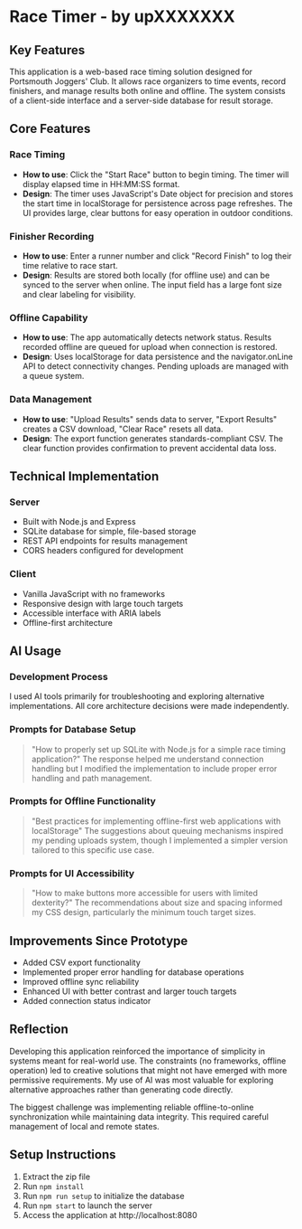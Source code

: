 # Race Timer - by upXXXXXXX

## Key Features
This application is a web-based race timing solution designed for Portsmouth Joggers' Club. It allows race organizers to time events, record finishers, and manage results both online and offline. The system consists of a client-side interface and a server-side database for result storage.

## Core Features

### Race Timing
- **How to use**: Click the "Start Race" button to begin timing. The timer will display elapsed time in HH:MM:SS format.
- **Design**: The timer uses JavaScript's Date object for precision and stores the start time in localStorage for persistence across page refreshes. The UI provides large, clear buttons for easy operation in outdoor conditions.

### Finisher Recording
- **How to use**: Enter a runner number and click "Record Finish" to log their time relative to race start.
- **Design**: Results are stored both locally (for offline use) and can be synced to the server when online. The input field has a large font size and clear labeling for visibility.

### Offline Capability
- **How to use**: The app automatically detects network status. Results recorded offline are queued for upload when connection is restored.
- **Design**: Uses localStorage for data persistence and the navigator.onLine API to detect connectivity changes. Pending uploads are managed with a queue system.

### Data Management
- **How to use**: "Upload Results" sends data to server, "Export Results" creates a CSV download, "Clear Race" resets all data.
- **Design**: The export function generates standards-compliant CSV. The clear function provides confirmation to prevent accidental data loss.

## Technical Implementation

### Server
- Built with Node.js and Express
- SQLite database for simple, file-based storage
- REST API endpoints for results management
- CORS headers configured for development

### Client
- Vanilla JavaScript with no frameworks
- Responsive design with large touch targets
- Accessible interface with ARIA labels
- Offline-first architecture

## AI Usage

### Development Process
I used AI tools primarily for troubleshooting and exploring alternative implementations. All core architecture decisions were made independently.

### Prompts for Database Setup
> "How to properly set up SQLite with Node.js for a simple race timing application?"
The response helped me understand connection handling but I modified the implementation to include proper error handling and path management.

### Prompts for Offline Functionality
> "Best practices for implementing offline-first web applications with localStorage"
The suggestions about queuing mechanisms inspired my pending uploads system, though I implemented a simpler version tailored to this specific use case.

### Prompts for UI Accessibility
> "How to make buttons more accessible for users with limited dexterity?"
The recommendations about size and spacing informed my CSS design, particularly the minimum touch target sizes.

## Improvements Since Prototype
- Added CSV export functionality
- Implemented proper error handling for database operations
- Improved offline sync reliability
- Enhanced UI with better contrast and larger touch targets
- Added connection status indicator

## Reflection
Developing this application reinforced the importance of simplicity in systems meant for real-world use. The constraints (no frameworks, offline operation) led to creative solutions that might not have emerged with more permissive requirements. My use of AI was most valuable for exploring alternative approaches rather than generating code directly.

The biggest challenge was implementing reliable offline-to-online synchronization while maintaining data integrity. This required careful management of local and remote states.

## Setup Instructions
1. Extract the zip file
2. Run `npm install`
3. Run `npm run setup` to initialize the database
4. Run `npm start` to launch the server
5. Access the application at http://localhost:8080
